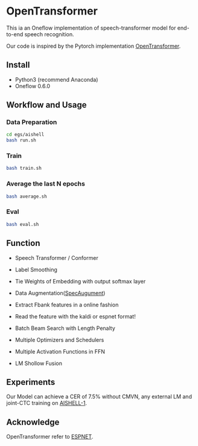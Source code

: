 # OpenTransformer

This ia an Oneflow implementation of speech-transformer model for end-to-end speech recognition.

Our code is inspired by the Pytorch implementation [OpenTransformer](https://github.com/ZhengkunTian/OpenTransformer).


## Install
- Python3 (recommend Anaconda)
- Oneflow 0.6.0

## Workflow and Usage

### Data Preparation
```bash
cd egs/aishell
bash run.sh
```
### Train
```bash
bash train.sh
```
### Average the last N epochs
```bash
bash average.sh
```

### Eval
```bash
bash eval.sh
```
## Function

- Speech Transformer / Conformer

- Label Smoothing

- Tie Weights of Embedding with output softmax layer

- Data Augmentation([SpecAugument](https://arxiv.org/abs/1904.08779))

- Extract Fbank features in a online fashion

- Read the feature with the kaldi or espnet format!

- Batch Beam Search with Length Penalty

- Multiple Optimizers and Schedulers

- Multiple Activation Functions in FFN

- LM Shollow Fusion


## Experiments
Our Model can achieve a CER of 7.5% without CMVN, any external LM and joint-CTC training on [AISHELL-1](http://www.openslr.org/33/).



## Acknowledge
OpenTransformer refer to [ESPNET](https://github.com/espnet/espnet).
